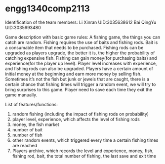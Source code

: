 # engg1340comp2113
Identification of the team members:
Li Xinran UID:3035638612
Bai QingYu  UID:3035693480
 
Game description with basic game rules:
A fishing game, the things you can catch are random. Fishing requires the use of baits and fishing rods. Bait is a consumable item that needs to be purchased. Fishing rods can be upgraded as players upgrade, the better it is, the higher the probability of catching expensive fish. Fishing can gain money(for purchasing baits) and experience(for the player up level). Player level increases with experience, and fishing rods can also be upgraded.
Players have a certain amount of initial money at the beginning and earn more money by selling fish.
Sometimes it’s not the fish but junk or jewels that are caught, there is a certain chance that fishing times will trigger a random event, we will try to bring surprises to this game.
Player need to save each time they exit the game manually.

List of features/functions:
1. 	random  fishing  (including the impact of fishing rods on probability)
2. 	player level, experience, which affects the level of fishing rods
3. 	money, the fish market
4. 	number of bait
5. 	number of fish
6. 	other random events, which triggered every time a certain fishing times are reached
7. 	Players archive, which records the level and experience, money, fish, fishing rod, bait, the total number of fishing, the last save and exit time
